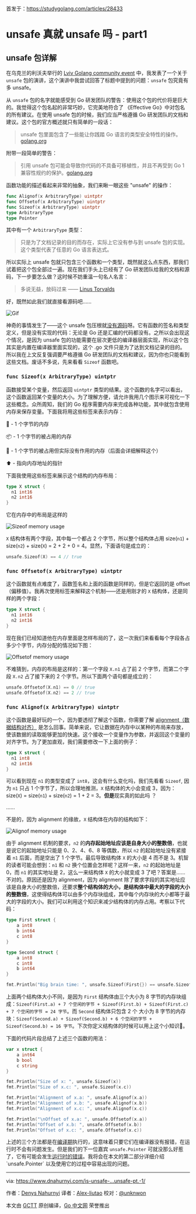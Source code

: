 首发于：https://studygolang.com/articles/28433

# unsafe 真就 unsafe 吗 - part1

## unsafe 包详解

在乌克兰的利沃夫举行的 [Lviv Golang community event](https://www.facebook.com/events/470065893928934/482981832637340/?notif_t=admin_plan_mall_activity&notif_id=1580732874088578) 中，我发表了一个关于 `unsafe` 包的演讲，这个演讲中我尝试回答了标题中提到的问题：`unsafe` 包究竟有多 unsafe。

从 `unsafe` 包的名字就能感受到 Go 研发团队的警告：使用这个包的代价将是巨大的。我觉得这个包名起的非常巧妙，它完美地符合了 《Effective Go》中对包名的所有建议。在使用 unsafe 包的时候，我们应当严格遵循 Go 研发团队的文档和建议。这个包的官方概述就只有简单的一段话：

> unsafe 包里面包含了一些能让你践踏 Go 语言的类型安全特性的操作。[golang.org](https://golang.org/pkg/unsafe/#pkg-overview)

附带一段简单的警告：

> 引用 unsafe 包可能会导致你代码的不具备可移植性，并且不再受到 Go 1 兼容性规约的保护。[golang.org](https://golang.org/pkg/unsafe/#pkg-overview)

函数功能的描述看起来非常的抽象，我们来瞅一眼这些 "unsafe" 的操作：

```go
func Alignof(x ArbitraryType) uintptr
func Offsetof(x ArbitraryType) uintptr
func Sizeof(x ArbitraryType) uintptr
type ArbitraryType
type Pointer
```

其中有一个 `ArbitraryType` 类型：

> 只是为了文档记录的目的而存在，实际上它没有参与到 unsafe 包的实现。这个类型代表了任意的 Go 语言表达式。

所以实际上 unsafe 包就只包含三个函数和一个类型，既然就这么点东西，那我们试着把这个包全部过一遍。现在我们手头上已经有了 Go 研发团队给我的文档和源码，下一步要怎么做？这时候不妨重温一句名人名言：

> 多说无益，放码过来 —— [Linus Torvalds](https://lkml.org/lkml/2000/8/25/132)

好，既然如此我们就直接看源码吧……

![Gif](https://raw.githubusercontent.com/studygolang/gctt-images2/master/is-unsafe/1.gif)

神奇的事情发生了——这个 unsafe 包压根就[没有源码](https://golang.org/src/unsafe/unsafe.go)呀。它有函数的签名和类型定义，但是没有实现的代码：无论是 Go 还是汇编的代码都没有。之所以会出现这个情况，是因为 unsafe 包的功能需要在层次更低的编译器层面实现，所以这个包其实是内置在编译器里面实现的，这个 .go 文件只是为了达到文档记录的目的。所以我在上文反复强调要严格遵循 Go 研发团队的文档和建议，因为你也只能看到这些文档。废话不多说，先来看看 `Sizeof` 函数吧。

### `func Sizeof(x ArbitraryType) uintptr`

函数接受某个变量，然后返回 `uintptr` 类型的结果。这个函数的名字可以看出，这个函数返回某个变量的大小。为了理解方便，请允许我用几个图示来可视化一下这些概念。众所周知，我们的 Go 程序需要内存来完成各种功能，其中就包含使用内存来保存变量。下面我将用这些标签来表示内存：

🎁 - 1 个字节的内存

📦 - 1 个字节的被占用的内存

🥡 - 1 个字节的被占用但实际没有作用的内存（后面会详细解释这个）

⬆️ - 指向内存地址的指针

下面我使用这些标签来展示这个结构的内存布局：

```go
type X struct {
  n1 int16
  n2 int16
}
```

它在内存中的布局是这样的

![Sizeof memory usage](https://raw.githubusercontent.com/studygolang/gctt-images2/master/is-unsafe/2.jpg)

`X` 结构体有两个字段，其中每一个都占 2 个字节，所以整个结构体占用 size(`n1`) + size(`n2`) + size(`X`) = 2 + 2 + 0 = 4。显然，下面语句是成立的：

```go
unsafe.Sizeof(X) == 4 // true
```

### `func Offsetof(x ArbitraryType) uintptr`

这个函数就有点难度了，函数签名和上面的函数是同样的，但是它返回的是 offset（偏移值）。我再次使用标签来解释这个机制——还是用刚才的 `X` 结构体，还是同样的两个字段：

```go
type X struct {
  n1 int16
  n2 int16
}
```

现在我们已经知道他在内存里面是怎样布局的了，这一次我们来看看每个字段各占多少个字节，内存分配的情况如下图：

![Offsetof memory usage](https://raw.githubusercontent.com/studygolang/gctt-images2/master/is-unsafe/3.jpg)

不难猜到，内存的布局是这样的：第一个字段 `X.n1` 占了前 2 个字节，而第二个字段 `X.n2` 占了接下来的 2 个字节。所以下面两个语句都是成立的：

```go
unsafe.Offsetof(X.n1) == 0 // true
unsafe.Offsetof(X.n2) == 2 // true
```

### `func Alignof(x ArbitraryType) uintptr`

这个函数是最好玩的一个，因为要透彻了解这个函数，你需要了解 [alignment（数据结构对齐）](https://zh.wikipedia.org/wiki/数据结构对齐) 是怎么回事。简单来说，它让数据在内存中以某种的布局来存放，使该数据的读取能够更加的快速。这个接收一个变量作为参数，并返回这个变量的对齐字节。为了更加直观，我们需要修改一下上面的例子：

```go
type X struct {
  n1 int8
  n2 int16
}
```

可以看到现在 `n1` 的类型变成了 `int8`，这会有什么变化吗，我们先看看 `Sizeof`, 因为 `n1` 只占 1 个字节了，所以合理地推测，`X` 结构体的大小会变成 3，因为：size(`X`) = size(`n1`) + size(`n2`) = 1 + 2 = 3。**但是**现实真的如此吗 ？

……

不是的，因为 alignment 的缘故，`X` 结构体在内存的结构如下：

![Alignof memory usage](https://raw.githubusercontent.com/studygolang/gctt-images2/master/is-unsafe/4.jpg)

由于 alignment 机制的要求，`n2` 的**内存起始地址应该是自身大小的整数倍**，也就是说它的起始地址只能是 0、2、4、6、8 等偶数，所以 `n2` 的起始地址没有紧接着 `n1` 后面，而是空出了 1 个字节。最后导致结构体 `X` 的大小是 4 而不是 3。机智的读者可能会想到：`n1` 和 `n2` 换个位置会怎样呢？这样一来，`n2` 的起始地址是 0，而 `n1` 的其实地址是 2，这么一来结构体 `X` 的大小就变成 3 了吧？答案是……不对的。原因还是因为 alignment，因为 alignment 除了要求字段的其实地址应该是自身大小的整数倍，还要求**整个结构体的大小，是结构体中最大的字段的大小的整数倍**，这使得结构体可以由多个内存块组成，其中每个内存块的大小都等于最大的字段的大小。我们可以利用这个知识来减少结构体的内存占用。考察以下代码：

```go
type First struct {
	a int8
	b int64
	c int8
}

type Second struct {
	a int8
	c int8
	b int64
}

fmt.Println("Big brain time: ", unsafe.Sizeof(First{}) == unsafe.Sizeof(Second{}))
```

上面两个结构体大小不同，是因为 `First` 结构体由三个大小为 8 字节的内存块组成：`Sizeof(First.a) + 7 个空闲的字节 + Sizeof(First.b) + Sizeof(First.c) + 7 个空闲的字节 = 24 字节`。而 `Second` 结构体只包含  2 个 大小为 8 字节的内存块：`Sizeof(Second.a) + Sizeof(Second.b) + 6 个空闲的字节 + Sizeof(Second.b) = 16 字节`。下次你定义结构体的时候可以用上这个小知识🙂。

下面的代码片段总结了上述三个函数的用法：

```go
var x struct {
	a int64
	b bool
	c string
}

fmt.Println("Size of x: ", unsafe.Sizeof(x))
fmt.Println("Size of x.c: ", unsafe.Sizeof(x.c))

fmt.Println("Alignment of x.a: ", unsafe.Alignof(x.a))
fmt.Println("Alignment of x.b: ", unsafe.Alignof(x.b))
fmt.Println("Alignment of x.c: ", unsafe.Alignof(x.c))

fmt.Println("\nOffset of x.a: ", unsafe.Offsetof(x.a))
fmt.Println("Offset of x.b: ", unsafe.Offsetof(x.b))
fmt.Println("Offset of x.c: ", unsafe.Offsetof(x.c))
```

上述的三个方法都是在[编译期](https://en.wikipedia.org/wiki/Compile_time)执行的，这意味着只要它们在编译器没有报错，在运行时不会有问题发生。但是我们的下一位嘉宾 `unsafe.Pointer` 可就没那么好惹了，它有可能会发生[运行时的错误](https://en.wikipedia.org/wiki/Runtime_(program_lifecycle_phase))。我将会在本文的第二部分详细介绍 `unsafe.Pointer` 以及使用它的过程中容易出现的问题。

---

via: https://www.dnahurnyi.com/is-unsafe-...unsafe-pt.-1/

作者：[Denys Nahurnyi](https://www.dnahurnyi.com/)
译者：[Alex-liutao](https://github.com/Aelx-liutao)
校对：[@unknwon](https://github.com/unknwon)

本文由 [GCTT](https://github.com/studygolang/GCTT) 原创编译，[Go 中文网](https://studygolang.com/) 荣誉推出

